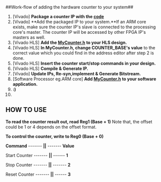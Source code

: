 ##Work-flow of adding the hardware counter to your system##

1. [Vivado] **Package a counter IP with the [code](https://github.com/Hilx/AXI-Peripherals/tree/master/MyCounter/MyCounter%20IP%20HDL)**
2. [Vivado] **Add the packaged IP to your system.**If an ARM core exists, make sure the counter IP's slave is connected to the processing core's master. The counter IP will be accessed by other FPGA IP's masters as well.
3. [Vivado HLS] **Add the [MyCounter.h](https://github.com/Hilx/AXI-Peripherals/tree/master/MyCounter/Application%20HLS%20Example) to your HLS design.** 
4. [Vivado HLS] **In MyCounter.h, change COUNTER_BASE's value** to the correct value which you could find in the address editor after step 2 is done.
5. [Vivado HLS] **Insert the counter start/stop commands in your design.**
6. [Vivado HLS] **Compile & Generate IP.**
7. [Vivado] **Update IPs, Re-syn,implement & Generate Bitstream.**
8. [Software Processor eg.ARM core] **Add [MyCounter.h](https://github.com/Hilx/AXI-Peripherals/blob/master/MyCounter/ARM%20software%20Example/MyCounter.h) to your software application.**
9. **:)**
10. 
## HOW TO USE ##

**To read the counter result out, read Reg1 (Base + 1)** Note that, the offset could be 1 or 4 depends on the offset format.

**To control the counter, write to Reg0 (Base + 0)**

**Command** ------- **||** ------- **Value**

Start Counter ------- **||** ------ **1** 

Stop Counter ------- **||** ------- **2** 

Reset Counter ------- **||** ------ **3**
